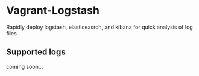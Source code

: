 # Vagrant-Logstash

Rapidly deploy logstash, elasticeasrch, and kibana for quick analysis of log files

## Supported logs
coming soon...
